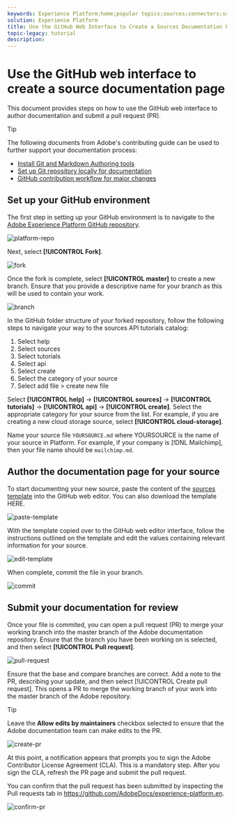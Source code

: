 ```yaml
---
keywords: Experience Platform;home;popular topics;sources;connectors;source connectors;sources sdk;sdk;SDK
solution: Experience Platform
title: Use the GitHub Web Interface to Create a Sources Documentation Page
topic-legacy: tutorial
description:
---
```

# Use the GitHub web interface to create a source documentation page

This document provides steps on how to use the GitHub web interface to author documentation and submit a pull request (PR).

>[!TIP]
>
>The following documents from Adobe's contributing guide can be used to further support your documentation process: <ul><li>[Install Git and Markdown Authoring tools](https://experienceleague.adobe.com/docs/contributor/contributor-guide/setup/install-tools.html?lang=en)</li><li>[Set up Git repository locally for documentation](https://experienceleague.adobe.com/docs/contributor/contributor-guide/setup/local-repo.html?lang=en)</li><li>[GitHub contribution workflow for major changes](https://experienceleague.adobe.com/docs/contributor/contributor-guide/setup/full-workflow.html?lang=en)</li></ul>

## Set up your GitHub environment

The first step in setting up your GitHub environment is to navigate to the [Adobe Experience Platform GitHub repository](https://github.com/AdobeDocs/experience-platform.en).

![platform-repo]()

Next, select **[!UICONTROL Fork]**.

![fork]()

Once the fork is complete, select **[!UICONTROL master]** to create a new branch. Ensure that you provide a descriptive name for your branch as this will be used to contain your work.

![branch]()

In the GitHub folder structure of your forked repository, follow the following steps to navigate your way to the sources API tutorials catalog:

1. Select help
2. Select sources
3. Select tutorials
4. Select api
5. Select create
6. Select the category of your source
7. Select add file > create new file

Select **[!UICONTROL help]** -> **[!UICONTROL sources]** -> **[!UICONTROL tutorials]** -> **[!UICONTROL api]** -> **[!UICONTROL create]**. Select the appropriate category for your source from the list. For example, if you are creating a new cloud storage source, select **[!UICONTROL cloud-storage]**.

Name your source file `YOURSOURCE.md` where YOURSOURCE is the name of your source in Platform. For example, if your company is [!DNL Mailchimp], then your file name should be `mailchimp.md`.

## Author the documentation page for your source

To start documenting your new source, paste the content of the [sources template](./template) into the GitHub web editor. You can also download the template HERE.

![paste-template]()

With the template copied over to the GitHub web editor interface, follow the instructions outlined on the template and edit the values containing relevant information for your source.

![edit-template]()

When complete, commit the file in your branch.

![commit]()

## Submit your documentation for review

Once your file is commited, you can open a pull request (PR) to merge your working branch into the master branch of the Adobe documentation repository. Ensure that the branch you have been working on is selected, and then select **[!UICONTROL Pull request]**.

![pull-request]()

Ensure that the base and compare branches are correct. Add a note to the PR, describing your update, and then select [!UICONTROL Create pull request]. This opens a PR to merge the working branch of your work into the master branch of the Adobe repository.

>[!TIP]
>
>Leave the **Allow edits by maintainers** checkbox selected to ensure that the Adobe documentation team can make edits to the PR.

![create-pr]()

At this point, a notification appears that prompts you to sign the Adobe Contributor License Agreement (CLA). This is a mandatory step. After you sign the CLA, refresh the PR page and submit the pull request.

You can confirm that the pull request has been submitted by inspecting the Pull requests tab in https://github.com/AdobeDocs/experience-platform.en.

![confirm-pr]()
